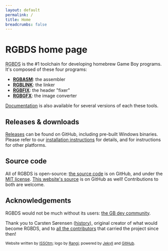 ```yaml
---
layout: default
permalink: /
title: Home
breadcrumbs: false
---
```


# RGBDS home page

<abbr title="Rednex Game Boy Development System">RGBDS</abbr> is the #1 toolchain for developing homebrew Game Boy programs. It's composed of these four programs:
- **[RGBASM](/docs/rgbasm.1.html)**: the assembler
- **[RGBLINK](/docs/rgblink.1.html)**: the linker
- **[RGBFIX](/docs/rgbfix.1.html)**: the header "fixer"
- **[RGBGFX](/docs/rgbgfx.1.html)**: the image converter

[Documentation](/docs/) is also available for several versions of each these tools.

## Releases & downloads

[Releases](https://github.com/gbdev/rgbds/releases) can be found on GitHub, including pre-built Windows binaries. Please refer to our [installation instructions](/install) for details, and for instructions for other platforms.

## Source code

All of RGBDS is open-source: [the source code](https://github.com/gbdev/rgbds) is on GitHub, and under the [MIT license](https://github.com/gbdev/rgbds/blob/master/LICENSE). [This website's source](https://github.com/gbdev/rgbds-www) is on GitHub as well! Contributions to both are welcome.

## Acknowledgements

RGBDS would not be much without its users: [the GB dev community](https://gbdev.io).

Thank you to Carsten Sørensen ([history](/docs/rgbds.7.html)), original creator of what would become RGBDS, and to [all the contributors](https://github.com/gbdev/rgbds/graphs/contributors) that carried the project since then!

<small>Website written by [ISSOtm](https://github.com/ISSOtm); logo by [Rangi](https://github.com/Rangi42); powered by [Jekyll](https://jekyllrb.com) and [GitHub](https://github.com).</small>
